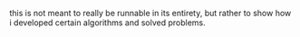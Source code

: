 this is not meant to really be runnable in its entirety, but rather to show how i developed certain algorithms and solved problems.

